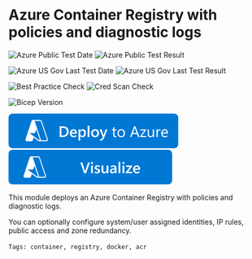 # Azure Container Registry with policies and diagnostic logs

![Azure Public Test Date](https://azurequickstartsservice.blob.core.windows.net/badges/quickstarts/microsoft.containerregistry/container-registry-with-policies-and-diagnostics/PublicLastTestDate.svg)
![Azure Public Test Result](https://azurequickstartsservice.blob.core.windows.net/badges/quickstarts/microsoft.containerregistry/container-registry-with-policies-and-diagnostics/PublicDeployment.svg)

![Azure US Gov Last Test Date](https://azurequickstartsservice.blob.core.windows.net/badges/quickstarts/microsoft.containerregistry/container-registry-with-policies-and-diagnostics/FairfaxLastTestDate.svg)
![Azure US Gov Last Test Result](https://azurequickstartsservice.blob.core.windows.net/badges/quickstarts/microsoft.containerregistry/container-registry-with-policies-and-diagnostics/FairfaxDeployment.svg)

![Best Practice Check](https://azurequickstartsservice.blob.core.windows.net/badges/quickstarts/microsoft.containerregistry/container-registry-with-policies-and-diagnostics/BestPracticeResult.svg)
![Cred Scan Check](https://azurequickstartsservice.blob.core.windows.net/badges/quickstarts/microsoft.containerregistry/container-registry-with-policies-and-diagnostics/CredScanResult.svg)

![Bicep Version](https://azurequickstartsservice.blob.core.windows.net/badges/quickstarts/microsoft.containerregistry/container-registry-with-policies-and-diagnostics/BicepVersion.svg)

[![Deploy To Azure](https://raw.githubusercontent.com/Azure/azure-quickstart-templates/master/1-CONTRIBUTION-GUIDE/images/deploytoazure.svg?sanitize=true)](https://portal.azure.com/#create/Microsoft.Template/uri/https%3A%2F%2Fraw.githubusercontent.com%2FPrezSeah%2Fgalleryres%2Fmain%2Fresource-template-automation%2Fmicrosoft.containerregistry%2Fcontainer-registry-with-policies-and-diagnostics%2Fazuredeploy.json)
[![Visualize](https://raw.githubusercontent.com/Azure/azure-quickstart-templates/master/1-CONTRIBUTION-GUIDE/images/visualizebutton.svg?sanitize=true)](http://armviz.io/#/?load=https%3A%2F%2Fraw.githubusercontent.com%2FPrezSeah%2Fgalleryres%2Fmain%2Fresource-template-automation%2Fmicrosoft.containerregistry%2Fcontainer-registry-with-policies-and-diagnostics%2Fazuredeploy.json)

This module deploys an Azure Container Registry with policies and diagnostic logs. 

You can optionally configure system/user assigned identities, IP rules, public access and zone redundancy.

`Tags: container, registry, docker, acr`